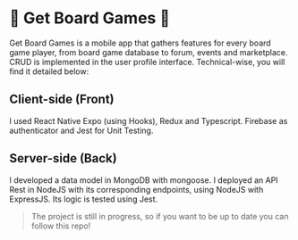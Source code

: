 # :game_die: Get Board Games :game_die:

Get Board Games is a mobile app that gathers features for every board game player, from board game database to forum, events and marketplace. CRUD is implemented in the user profile interface. Technical-wise, you will find it detailed below:

## Client-side (Front)
I used React Native Expo (using Hooks), Redux and Typescript. Firebase as authenticator and Jest for Unit Testing.

## Server-side (Back)
I developed a data model in MongoDB with mongoose. I deployed an API Rest in NodeJS with its corresponding endpoints, using NodeJS with ExpressJS. Its logic is tested using Jest.


> The project is still in progress, so if you want to be up to date you can follow this repo!
